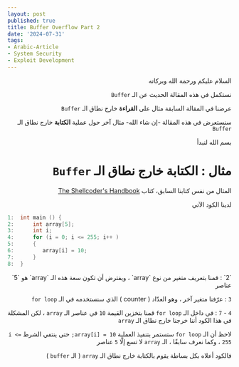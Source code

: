 ```yaml
---
layout: post
published: true
title: Buffer Overflow Part 2
date: '2024-07-31'
tags:
- Arabic-Article
- System Security
- Exploit Development
---
```


<div dir="rtl" markdown="1">

السلام عليكم ورحمة الله وبركاته 

نستكمل في هذه المقالة الحديث عن الـ `Buffer`

عرضنا في المقالة السابقة مثال على **القراءة** خارج نطاق الـ `Buffer` 

سنستعرض في هذه المقالة -إن شاء الله- مثال آخر حول عملية **الكتابة** خارج نطاق الـ `Buffer` 

بسم الله لنبدأ 

# مثال : الكتابة خارج نطاق الـ `Buffer`

المثال من نفس كتابنا السابق، كتاب [The Shellcoder's Handbook](https://amzn.eu/d/e5ihS4i) 

لدينا الكود الآتي 
</div>

```c
1:  int main () {
2:      int array[5];
3:      int i;
4:      for (i = 0; i <= 255; i++ )
5:      {
6:         array[i] = 10;
7:      }
8:  }
```

<div dir="rtl" markdown="1">
`2` : قمنا بتعريف متغير من نوع `array` ، ويفترض أن تكون سعة هذه الـ `array` هو `5` عناصر

`3` : عرّفنا متغير آخر ، وهو العدّاد ( counter ) الذي سنستخدمه في الـ `for loop`

`4` - `7` : في داخل الـ `for loop` قمنا بتخزين القيمة `10` في عناصر الـ `array`  ، لكن المشكلة في هذا الكود أننا خرجنا خارج نطاق الـ `array` 

لاحظ أن الـ `for loop` ستستمر بتنفيذ العملية `array[i] = 10;` حتى ينتفي الشرط `i <= 255` ، وكما نعرف سابقًا ، الـ `array` لا تسع إلّا `5` عناصر 

فالكود أعلاه بكل بساطة يقوم بالكتابة خارج نطاق الـ `array` ( الـ `buffer` ) 




</div>
